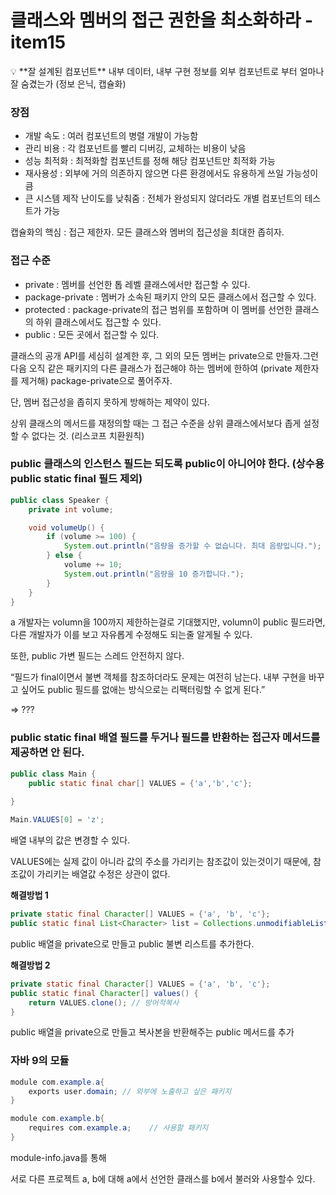 # 클래스와 멤버의 접근 권한을 최소화하라 - item15

<aside>
💡 **잘 설계된 컴포넌트**
내부 데이터, 내부 구현 정보를 외부 컴포넌트로 부터 얼마나 잘 숨겼는가 (정보 은닉, 캡슐화)

</aside>

### 장점

- 개발 속도 : 여러 컴포넌트의 병렬 개발이 가능함
- 관리 비용 : 각 컴포넌트를 빨리 디버깅, 교체하는 비용이 낮음
- 성능 최적화 : 최적화할 컴포넌트를 정해 해당 컴포넌트만 최적화 가능
- 재사용성 : 외부에 거의 의존하지 않으면 다른 환경에서도 유용하게 쓰일 가능성이 큼
- 큰 시스템 제작 난이도를 낮춰줌 : 전체가 완성되지 않더라도 개별 컴포넌트의 테스트가 가능

캡슐화의 핵심 : 접근 제한자. 모든 클래스와 멤버의 접근성을 최대한 좁히자.

### 접근 수준

- private : 멤버를 선언한 톱 레벨 클래스에서만 접근할 수 있다.
- package-private : 멤버가 소속된 패키지 안의 모든 클래스에서 접근할 수 있다.
- protected : package-private의 접근 범위를 포함하며 이 멤버를 선언한 클래스의 하위 클래스에서도 접근할 수 있다.
- public : 모든 곳에서 접근할 수 있다.

클래스의 공개 API를 세심히 설계한 후, 그 외의 모든 멤버는 private으로 만들자.그런 다음 오직 같은 패키지의 다른 클래스가 접근해야 하는 멤버에 한하여 (private 제한자를 제거해) package-private으로 풀어주자.

단, 멤버 접근성을 좁히지 못하게 방해하는 제약이 있다.

상위 클래스의 메서드를 재정의할 때는 그 접근 수준을 상위 클래스에서보다 좁게 설정할 수 없다는 것. (리스코프 치환원칙)

### public 클래스의 인스턴스 필드는 되도록 public이 아니어야 한다. (상수용 public static final 필드 제외)

```java
public class Speaker {
    private int volume;

    void volumeUp() {
        if (volume >= 100) {
            System.out.println("음량을 증가할 수 없습니다. 최대 음량입니다.");
        } else {
            volume += 10;
            System.out.println("음량을 10 증가합니다.");
        }
    }
}
```

a 개발자는 volumn을 100까지 제한하는걸로 기대했지만, volumn이 public 필드라면, 다른 개발자가 이를 보고 자유롭게 수정해도 되는줄 알게될 수 있다.

또한, public 가변 필드는 스레드 안전하지 않다.

“필드가 final이면서 불변 객체를 참조하더라도 문제는 여전히 남는다. 내부 구현을 바꾸고 싶어도 public 필드를 없애는 방식으로는 리팩터링할 수 없게 된다.”

⇒ ???

### public static final 배열 필드를 두거나 필드를 반환하는 접근자 메서드를 제공하면 안 된다.

```java
public class Main {
	public static final char[] VALUES = {'a','b','c'};
	
}

Main.VALUES[0] = 'z';
```

배열 내부의 값은 변경할 수 있다.

VALUES에는 실제 값이 아니라 값의 주소를 가리키는 참조값이 있는것이기 때문에, 참조값이 가리키는 배열값 수정은 상관이 없다.

**해결방법 1**

```java
private static final Character[] VALUES = {'a', 'b', 'c'};
public static final List<Character> list = Collections.unmodifiableList(Arrays.asList(VALUES));
```

public 배열을 private으로 만들고 public 불변 리스트를 추가한다.

**해결방법 2**

```java
private static final Character[] VALUES = {'a', 'b', 'c'};
public static final Character[] values() {
	return VALUES.clone(); // 방어적복사
}
```

public 배열을 private으로 만들고 복사본을 반환해주는 public 메서드를 추가

### 자바 9의 모듈

```java
module com.example.a{
    exports user.domain; // 외부에 노출하고 싶은 패키지
}
```

```java
module com.example.b{
    requires com.example.a;    // 사용할 패키지
}
```

module-info.java를 통해

서로 다른 프로젝트 a, b에 대해 a에서 선언한 클래스를 b에서 불러와 사용할수 있다.